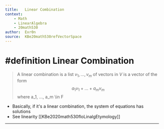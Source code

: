 ```yaml
---
title:   Linear Combination
context:
	- Math
	- LinearAlgebra
	- 20math530
author:  Exr0n
source:  KBe20math530refVectorSpace
---
```


# #definition Linear Combination
> A linear combination is a list $v_1, ..., v_m$ of vectors in $V$ is a vector of the form
> $$a_1v_1 + ... + a_mv_m$$
> where a_1, ..., a_m \in F

- Basically, if it's a linear combination, the system of equations has solutions
- See linearity [[KBe2020math530floLinalgEtymology]]

---
